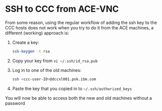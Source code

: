 # SSH to CCC from ACE-VNC

From some reason, using the regular workflow of adding the ssh key to the CCC hosts does not work when you try to do it from the ACE machines, a different (working) approach is:

1. Create a key:

   ```bash
   ssh-keygen -t rsa
   ```

2. Copy your key from `vi ~/.ssh/id_rsa.pub` 

3. Log in to one of the old machines:

   ```bash
   ssh <ccc-user-ID>@dccxl001.pok.ibm.com
   ```

4. Paste the key that you copied in to `~/.ssh/authorized_keys`

You will now be able to access both the new and old machines without a password

